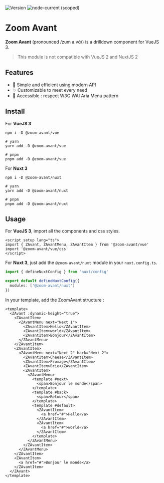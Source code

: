 ![Version](https://img.shields.io/github/package-json/v/applelo/zoom-avant) ![node-current (scoped)](https://img.shields.io/node/v/@zoom-avant/vue)

# Zoom Avant

**Zoom Avant** (pronounced /zum a.vɑ̃/) is a drilldown component for VueJS 3.

> This module is not compatible with VueJS 2 and NuxtJS 2

## Features

- 🚀 Simple and efficient using modern API
- ✨ Customizable to meet every need
- 🖖 Accessible : respect W3C WAI Aria Menu pattern

## Install

For **VueJS 3**

```
npm i -D @zoom-avant/vue

# yarn
yarn add -D @zoom-avant/vue

# pnpm
pnpm add -D @zoom-avant/vue
```

For **Nuxt 3**

```
npm i -D @zoom-avant/nuxt

# yarn
yarn add -D @zoom-avant/nuxt

# pnpm
pnpm add -D @zoom-avant/nuxt
```

## Usage

For **VueJS 3**, import all the components and css styles.

```vue
<script setup lang="ts">
import { ZAvant, ZAvantMenu, ZAvantItem } from '@zoom-avant/vue'
import '@zoom-avant/vue/css'
</script>
```

For **Nuxt 3**, just add the `@zoom-avant/nuxt` module in your `nuxt.config.ts`.

```ts
import { defineNuxtConfig } from 'nuxt/config'

export default defineNuxtConfig({
  modules: ['@zoom-avant/nuxt']
})
```

In your template, add the ZoomAvant structure :

```vue
<template>
  <ZAvant :dynamic-height="true">
    <ZAvantItem>
      <ZAvantMenu next="Next 1">
        <ZAvantItem>Hello</ZAvantItem>
        <ZAvantItem>world</ZAvantItem>
        <ZAvantItem>Bonjour</ZAvantItem>
      </ZAvantMenu>
    </ZAvantItem>
    <ZAvantItem>
      <ZAvantMenu next="Next 2" back="Next 2">
        <ZAvantItem>Cheese</ZAvantItem>
        <ZAvantItem>Fromage</ZAvantItem>
        <ZAvantItem>Brie</ZAvantItem>
        <ZAvantItem>
          <ZAvantMenu>
            <template #next>
              <span>Bonjour le monde</span>
            </template>
            <template #back>
              <span>Retour</span>
            </template>
            <template #default>
              <ZAvantItem>
                <a href="#">Hello</a>
              </ZAvantItem>
              <ZAvantItem>
                <a href="#">world</a>
              </ZAvantItem>
            </template>
          </ZAvantMenu>
        </ZAvantItem>
      </ZAvantMenu>
    </ZAvantItem>
    <ZAvantItem>
      <a href="#">Bonjour le monde</a>
    </ZAvantItem>
  </ZAvant>
</template>
```

<!-- For more information, consult the documentation. -->
